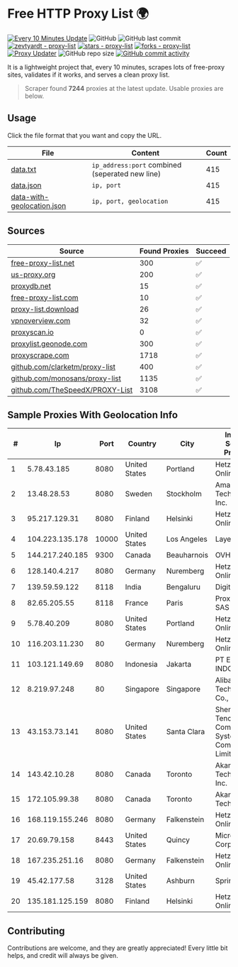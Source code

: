 
# Free HTTP Proxy List 🌍

[![Every 10 Minutes Update](https://github.com/mertguvencli/http-proxy-list/actions/workflows/main.yml/badge.svg?branch=main)](https://github.com/mertguvencli/http-proxy-list/actions/workflows/main.yml)
![GitHub](https://img.shields.io/github/license/mertguvencli/http-proxy-list)
![GitHub last commit](https://img.shields.io/github/last-commit/mertguvencli/http-proxy-list)
[![zevtyardt - proxy-list](https://img.shields.io/static/v1?label=zevtyardt&message=proxy-list&color=blue&logo=github)](https://github.com/zevtyardt/proxy-list "Go to GitHub repo")
[![stars - proxy-list](https://img.shields.io/github/stars/zevtyardt/proxy-list?style=social)](https://github.com/zevtyardt/proxy-list)
[![forks - proxy-list](https://img.shields.io/github/forks/zevtyardt/proxy-list?style=social)](https://github.com/zevtyardt/proxy-list)
[![Proxy Updater](https://github.com/zevtyardt/proxy-list/workflows/Proxy%20Updater/badge.svg)](https://github.com/zevtyardt/proxy-list/actions?query=workflow:"Proxy+Updater")
![GitHub repo size](https://img.shields.io/github/repo-size/zevtyardt/proxy-list)
[![GitHub commit activity](https://img.shields.io/github/commit-activity/m/zevtyardt/proxy-list?logo=commits)](https://github.com/zevtyardt/proxy-list/commits/main)

It is a lightweight project that, every 10 minutes, scrapes lots of free-proxy sites, validates if it works, and serves a clean proxy list.

> Scraper found **7244** proxies at the latest update. Usable proxies are below.

## Usage

Click the file format that you want and copy the URL.

|File|Content|Count|
|----|-------|-----|
|[data.txt](https://raw.githubusercontent.com/mertguvencli/http-proxy-list/main/proxy-list/data.txt)|`ip_address:port` combined (seperated new line)|415|
|[data.json](https://raw.githubusercontent.com/mertguvencli/http-proxy-list/main/proxy-list/data.json)|`ip, port`|415|
|[data-with-geolocation.json](https://raw.githubusercontent.com/mertguvencli/http-proxy-list/main/proxy-list/data-with-geolocation.json)|`ip, port, geolocation`|415|

## Sources

|Source|Found Proxies|Succeed|
|------|-------------|-------|
|[free-proxy-list.net](https://free-proxy-list.net)|300|✅|
|[us-proxy.org](https://www.us-proxy.org)|200|✅|
|[proxydb.net](http://proxydb.net)|15|✅|
|[free-proxy-list.com](https://free-proxy-list.com/?page=&port=&type%5B%5D=http&type%5B%5D=https&up_time=0&search=Search)|10|✅|
|[proxy-list.download](https://www.proxy-list.download/HTTP)|26|✅|
|[vpnoverview.com](https://vpnoverview.com/privacy/anonymous-browsing/free-proxy-servers)|32|✅|
|[proxyscan.io](https://www.proxyscan.io)|0|✅|
|[proxylist.geonode.com](https://proxylist.geonode.com/api/proxy-list?limit=300&page=1&sort_by=lastChecked&sort_type=desc&protocols=http,https)|300|✅|
|[proxyscrape.com](https://api.proxyscrape.com/v2/?request=displayproxies&protocol=http&timeout=10000&country=all&ssl=all&anonymity=all)|1718|✅|
|[github.com/clarketm/proxy-list](https://raw.githubusercontent.com/clarketm/proxy-list/master/proxy-list-raw.txt)|400|✅|
|[github.com/monosans/proxy-list](https://raw.githubusercontent.com/monosans/proxy-list/main/proxies/http.txt)|1135|✅|
|[github.com/TheSpeedX/PROXY-List](https://raw.githubusercontent.com/TheSpeedX/PROXY-List/master/http.txt)|3108|✅|


## Sample Proxies With Geolocation Info

|#|Ip|Port|Country|City|Internet Service Provider|
|-|--|----|-------|----|-------------------------|
|1|5.78.43.185|8080|United States|Portland|Hetzner Online GmbH|
|2|13.48.28.53|8080|Sweden|Stockholm|Amazon Technologies Inc.|
|3|95.217.129.31|8080|Finland|Helsinki|Hetzner Online GmbH|
|4|104.223.135.178|10000|United States|Los Angeles|LayerHost|
|5|144.217.240.185|9300|Canada|Beauharnois|OVH SAS|
|6|128.140.4.217|8080|Germany|Nuremberg|Hetzner Online GmbH|
|7|139.59.59.122|8118|India|Bengaluru|DigitalOcean|
|8|82.65.205.55|8118|France|Paris|Proxad / Free SAS|
|9|5.78.40.209|8080|United States|Portland|Hetzner Online GmbH|
|10|116.203.11.230|80|Germany|Nuremberg|Hetzner Online GmbH|
|11|103.121.149.69|8080|Indonesia|Jakarta|PT EMERIO INDONESIA|
|12|8.219.97.248|80|Singapore|Singapore|Alibaba (US) Technology Co., Ltd.|
|13|43.153.73.141|8080|United States|Santa Clara|Shenzhen Tencent Computer Systems Company Limited|
|14|143.42.10.28|8080|Canada|Toronto|Akamai Technologies, Inc.|
|15|172.105.99.38|8080|Canada|Toronto|Akamai Technologies|
|16|168.119.155.246|8080|Germany|Falkenstein|Hetzner Online GmbH|
|17|20.69.79.158|8443|United States|Quincy|Microsoft Corporation|
|18|167.235.251.16|8080|Germany|Falkenstein|Hetzner Online GmbH|
|19|45.42.177.58|3128|United States|Ashburn|Sprint|
|20|135.181.125.159|8080|Finland|Helsinki|Hetzner Online GmbH|



## Contributing

Contributions are welcome, and they are greatly appreciated! Every
little bit helps, and credit will always be given.


